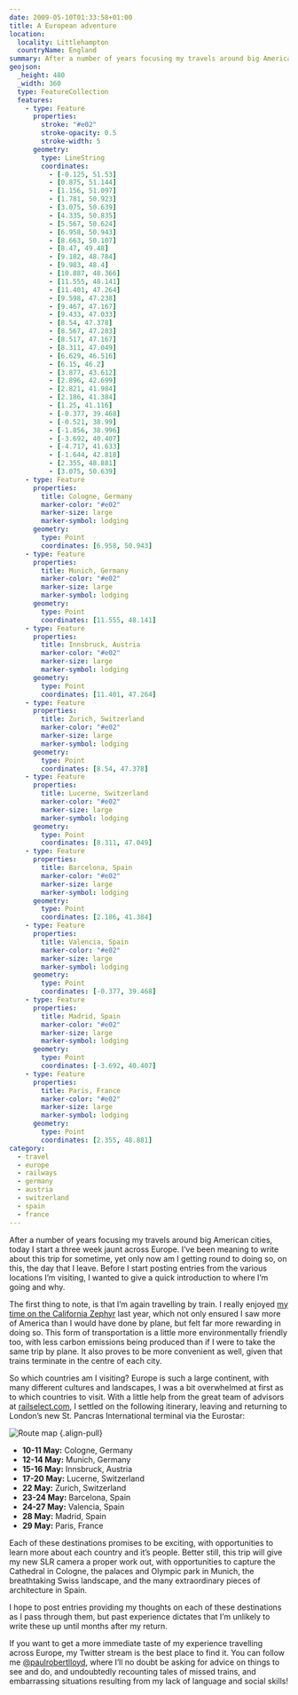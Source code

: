 ```yaml
---
date: 2009-05-10T01:33:58+01:00
title: A European adventure
location:
  locality: Littlehampton
  countryName: England
summary: After a number of years focusing my travels around big American cities, today I start a three week jaunt across Europe.
geojson:
  _height: 480
  _width: 360
  type: FeatureCollection
  features:
    - type: Feature
      properties:
        stroke: "#e02"
        stroke-opacity: 0.5
        stroke-width: 5
      geometry:
        type: LineString
        coordinates:
          - [-0.125, 51.53]
          - [0.875, 51.144]
          - [1.156, 51.097]
          - [1.781, 50.923]
          - [3.075, 50.639]
          - [4.335, 50.835]
          - [5.567, 50.624]
          - [6.958, 50.943]
          - [8.663, 50.107]
          - [8.47, 49.48]
          - [9.182, 48.784]
          - [9.983, 48.4]
          - [10.887, 48.366]
          - [11.555, 48.141]
          - [11.401, 47.264]
          - [9.598, 47.238]
          - [9.467, 47.167]
          - [9.433, 47.033]
          - [8.54, 47.378]
          - [8.567, 47.283]
          - [8.517, 47.167]
          - [8.311, 47.049]
          - [6.629, 46.516]
          - [6.15, 46.2]
          - [3.877, 43.612]
          - [2.896, 42.699]
          - [2.821, 41.984]
          - [2.186, 41.384]
          - [1.25, 41.116]
          - [-0.377, 39.468]
          - [-0.521, 38.99]
          - [-1.856, 38.996]
          - [-3.692, 40.407]
          - [-4.717, 41.633]
          - [-1.644, 42.818]
          - [2.355, 48.881]
          - [3.075, 50.639]
    - type: Feature
      properties:
        title: Cologne, Germany
        marker-color: "#e02"
        marker-size: large
        marker-symbol: lodging
      geometry:
        type: Point
        coordinates: [6.958, 50.943]
    - type: Feature
      properties:
        title: Munich, Germany
        marker-color: "#e02"
        marker-size: large
        marker-symbol: lodging
      geometry:
        type: Point
        coordinates: [11.555, 48.141]
    - type: Feature
      properties:
        title: Innsbruck, Austria
        marker-color: "#e02"
        marker-size: large
        marker-symbol: lodging
      geometry:
        type: Point
        coordinates: [11.401, 47.264]
    - type: Feature
      properties:
        title: Zurich, Switzerland
        marker-color: "#e02"
        marker-size: large
        marker-symbol: lodging
      geometry:
        type: Point
        coordinates: [8.54, 47.378]
    - type: Feature
      properties:
        title: Lucerne, Switzerland
        marker-color: "#e02"
        marker-size: large
        marker-symbol: lodging
      geometry:
        type: Point
        coordinates: [8.311, 47.049]
    - type: Feature
      properties:
        title: Barcelona, Spain
        marker-color: "#e02"
        marker-size: large
        marker-symbol: lodging
      geometry:
        type: Point
        coordinates: [2.186, 41.384]
    - type: Feature
      properties:
        title: Valencia, Spain
        marker-color: "#e02"
        marker-size: large
        marker-symbol: lodging
      geometry:
        type: Point
        coordinates: [-0.377, 39.468]
    - type: Feature
      properties:
        title: Madrid, Spain
        marker-color: "#e02"
        marker-size: large
        marker-symbol: lodging
      geometry:
        type: Point
        coordinates: [-3.692, 40.407]
    - type: Feature
      properties:
        title: Paris, France
        marker-color: "#e02"
        marker-size: large
        marker-symbol: lodging
      geometry:
        type: Point
        coordinates: [2.355, 48.881]
category:
  - travel
  - europe
  - railways
  - germany
  - austria
  - switzerland
  - spain
  - france
---
```


After a number of years focusing my travels around big American cities, today I start a three week jaunt across Europe. I’ve been meaning to write about this trip for sometime, yet only now am I getting round to doing so, on this, the day that I leave. Before I start posting entries from the various locations I’m visiting, I wanted to give a quick introduction to where I’m going and why.

The first thing to note, is that I’m again travelling by train. I really enjoyed [my time on the California Zephyr][1] last year, which not only ensured I saw more of America than I would have done by plane, but felt far more rewarding in doing so. This form of transportation is a little more environmentally friendly too, with less carbon emissions being produced than if I were to take the same trip by plane. It also proves to be more convenient as well, given that trains terminate in the centre of each city.

So which countries am I visiting? Europe is such a large continent, with many different cultures and landscapes, I was a bit overwhelmed at first as to which countries to visit. With a little help from the great team of advisors at [railselect.com][2], I settled on the following itinerary, leaving and returning to London’s new St. Pancras International terminal via the Eurostar:

![Route map](../media/2009/130/a1/route_map.png "European rail destinations.")
{.align-pull}

- **10-11 May:** Cologne, Germany
- **12-14 May:** Munich, Germany
- **15-16 May:** Innsbruck, Austria
- **17-20 May:** Lucerne, Switzerland
- **22 May:** Zurich, Switzerland
- **23-24 May:** Barcelona, Spain
- **24-27 May:** Valencia, Spain
- **28 May:** Madrid, Spain
- **29 May:** Paris, France

Each of these destinations promises to be exciting, with opportunities to learn more about each country and it’s people. Better still, this trip will give my new SLR camera a proper work out, with opportunities to capture the Cathedral in Cologne, the palaces and Olympic park in Munich, the breathtaking Swiss landscape, and the many extraordinary pieces of architecture in Spain.

I hope to post entries providing my thoughts on each of these destinations as I pass through them, but past experience dictates that I’m unlikely to write these up until months after my return.

If you want to get a more immediate taste of my experience travelling across Europe, my Twitter stream is the best place to find it. You can follow me [@paulrobertlloyd][3], where I’ll no doubt be asking for advice on things to see and do, and undoubtedly recounting tales of missed trains, and embarrassing situations resulting from my lack of language and social skills!

[1]: /2008/267/a1/california_zephyr/
[2]: http://www.railselect.com/
[3]: https://twitter.com/paulrobertlloyd

